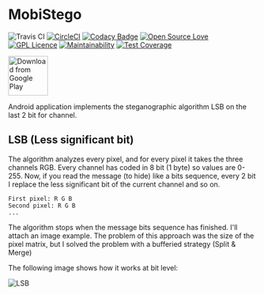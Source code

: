MobiStego
=========
![Travis CI](https://travis-ci.org/paspao/MobiStego.svg)
[![CircleCI](https://circleci.com/gh/paspao/MobiStego/tree/master.svg?style=svg)](https://circleci.com/gh/paspao/MobiStego/tree/master)
[![Codacy Badge](https://api.codacy.com/project/badge/Grade/6db5cf9b40e34ac9adc917583cd5f769)](https://www.codacy.com/app/paspao/MobiStego?utm_source=github.com&amp;utm_medium=referral&amp;utm_content=paspao/MobiStego&amp;utm_campaign=Badge_Grade)
[![Open Source Love](https://badges.frapsoft.com/os/v1/open-source.png?v=103)](https://github.com/ellerbrock/open-source-badges/)
[![GPL Licence](https://badges.frapsoft.com/os/gpl/gpl.svg?v=103)](https://opensource.org/licenses/GPL-3.0/)
[![Maintainability](https://api.codeclimate.com/v1/badges/fcfd6571c8f9f3d6f7b8/maintainability)](https://codeclimate.com/github/paspao/MobiStego/maintainability)
[![Test Coverage](https://api.codeclimate.com/v1/badges/fcfd6571c8f9f3d6f7b8/test_coverage)](https://codeclimate.com/github/paspao/MobiStego/test_coverage)


[<img src="https://play.google.com/intl/en_us/badges/images/generic/en_badge_web_generic.png" 
      alt="Download from Google Play" 
      height="80">](https://play.google.com/store/apps/details?id=it.mobistego)


Android application implements the steganographic algorithm LSB on the last 2 bit for channel.

LSB (Less significant bit)
-------------------------
The algorithm analyzes every pixel, and for every pixel it takes the three channels RGB. 
Every channel has coded in 8 bit (1 byte) so values are 0-255. Now, if you read the message (to hide) like a bits sequence, 
every 2 bit I replace the less significant bit of the current channel and so on.

    First pixel: R G B
    Second pixel: R G B
    ...
    
The algorithm stops when the message bits sequence has finished. I'll attach an image example.
The problem of this approach was the size of the pixel matrix, but I solved the problem with a bufferied strategy (Split & Merge)

The following image shows how it works at bit level:

![LSB](img/lsb.jpg)